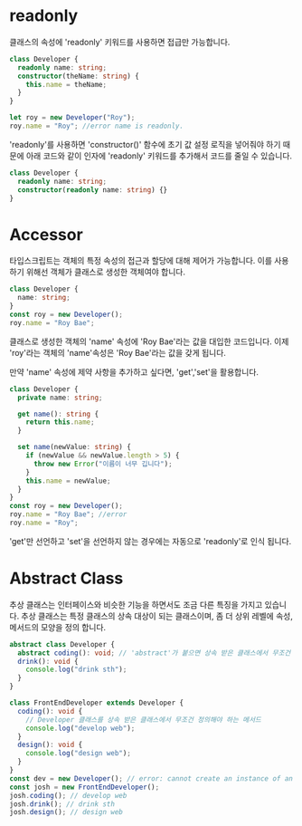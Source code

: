 # readonly

클래스의 속성에 'readonly' 키워드를 사용하면 접급만 가능합니다.

```ts
class Developer {
  readonly name: string;
  constructor(theName: string) {
    this.name = theName;
  }
}

let roy = new Developer("Roy");
roy.name = "Roy"; //error name is readonly.
```

'readonly'를 사용하면 'constructor()' 함수에 초기 값 설정 로직을 넣어줘야 하기 때문에 아래 코드와 같이 인자에 'readonly' 키워드를 추가해서 코드를 줄일 수 있습니다.

```ts
class Developer {
  readonly name: string;
  constructor(readonly name: string) {}
}
```

# Accessor

타입스크립트는 객체의 특정 속성의 접근과 할당에 대해 제어가 가능합니다.
이를 사용하기 위해선 객체가 클래스로 생성한 객체여야 합니다.

```ts
class Developer {
  name: string;
}
const roy = new Developer();
roy.name = "Roy Bae";
```

클래스로 생성한 객체의 'name' 속성에 'Roy Bae'라는 값을 대입한 코드입니다.
이제 'roy'라는 객체의 'name'속성은 'Roy Bae'라는 값을 갖게 됩니다.

만약 'name' 속성에 제약 사항을 추가하고 싶다면, 'get','set'을 활용합니다.

```ts
class Developer {
  private name: string;

  get name(): string {
    return this.name;
  }

  set name(newValue: string) {
    if (newValue && newValue.length > 5) {
      throw new Error("이름이 너무 깁니다");
    }
    this.name = newValue;
  }
}
const roy = new Developer();
roy.name = "Roy Bae"; //error
roy.name = "Roy";
```

'get'만 선언하고 'set'을 선언하지 않는 경우에는 자동으로 'readonly'로 인식 됩니다.

# Abstract Class

추상 클래스는 인터페이스와 비슷한 기능을 하면서도 조금 다른 특징을 가지고 있습니다. 추상 클래스는 특정 클래스의 상속 대상이 되는 클래스이며, 좀 더 상위 레벨에 속성, 메서드의 모양을 정의 합니다.

```ts
abstract class Developer {
  abstract coding(): void; // 'abstract'가 붙으면 상속 받은 클래스에서 무조건 구현해야 함
  drink(): void {
    console.log("drink sth");
  }
}

class FrontEndDeveloper extends Developer {
  coding(): void {
    // Developer 클래스를 상속 받은 클래스에서 무조건 정의해야 하는 메서드
    console.log("develop web");
  }
  design(): void {
    console.log("design web");
  }
}
const dev = new Developer(); // error: cannot create an instance of an abstract class
const josh = new FrontEndDeveloper();
josh.coding(); // develop web
josh.drink(); // drink sth
josh.design(); // design web
```
